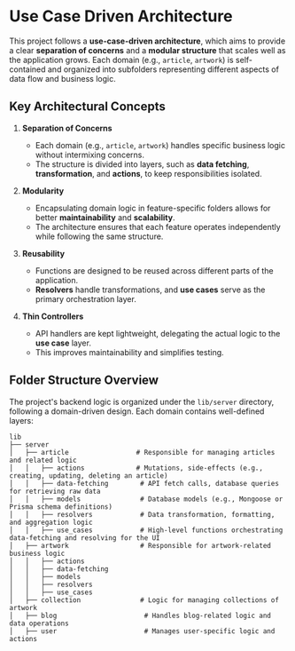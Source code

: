 # Use Case Driven Architecture

This project follows a **use-case-driven architecture**, which aims to provide a clear **separation of concerns** and a **modular structure** that scales well as the application grows. Each domain (e.g., `article`, `artwork`) is self-contained and organized into subfolders representing different aspects of data flow and business logic.

## Key Architectural Concepts

1. **Separation of Concerns**

   - Each domain (e.g., `article`, `artwork`) handles specific business logic without intermixing concerns.
   - The structure is divided into layers, such as **data fetching**, **transformation**, and **actions**, to keep responsibilities isolated.

2. **Modularity**

   - Encapsulating domain logic in feature-specific folders allows for better **maintainability** and **scalability**.
   - The architecture ensures that each feature operates independently while following the same structure.

3. **Reusability**

   - Functions are designed to be reused across different parts of the application.
   - **Resolvers** handle transformations, and **use cases** serve as the primary orchestration layer.

4. **Thin Controllers**
   - API handlers are kept lightweight, delegating the actual logic to the **use case** layer.
   - This improves maintainability and simplifies testing.

## Folder Structure Overview

The project's backend logic is organized under the `lib/server` directory, following a domain-driven design. Each domain contains well-defined layers:

```plainttext
lib
├── server
│   ├── article                 # Responsible for managing articles and related logic
│   │   ├── actions             # Mutations, side-effects (e.g., creating, updating, deleting an article)
│   │   ├── data-fetching        # API fetch calls, database queries for retrieving raw data
│   │   ├── models               # Database models (e.g., Mongoose or Prisma schema definitions)
│   │   ├── resolvers            # Data transformation, formatting, and aggregation logic
│   │   ├── use_cases            # High-level functions orchestrating data-fetching and resolving for the UI
│   ├── artwork                  # Responsible for artwork-related business logic
│   │   ├── actions
│   │   ├── data-fetching
│   │   ├── models
│   │   ├── resolvers
│   │   ├── use_cases
│   ├── collection               # Logic for managing collections of artwork
│   ├── blog                      # Handles blog-related logic and data operations
│   ├── user                      # Manages user-specific logic and actions

```

<!-- This is a [Next.js](https://nextjs.org/) project bootstrapped with [`create-next-app`](https://github.com/vercel/next.js/tree/canary/packages/create-next-app).

## Getting Started

First, run the development server:

```bash
npm run dev
# or
yarn dev
# or
pnpm dev
# or
bun dev
```

Open [http://localhost:3000](http://localhost:3000) with your browser to see the result.

You can start editing the page by modifying `app/page.tsx`. The page auto-updates as you edit the file.

This project uses [`next/font`](https://nextjs.org/docs/basic-features/font-optimization) to automatically optimize and load Inter, a custom Google Font.

## Learn More

To learn more about Next.js, take a look at the following resources:

- [Next.js Documentation](https://nextjs.org/docs) - learn about Next.js features and API.
- [Learn Next.js](https://nextjs.org/learn) - an interactive Next.js tutorial.

You can check out [the Next.js GitHub repository](https://github.com/vercel/next.js/) - your feedback and contributions are welcome!

## Deploy on Vercel

The easiest way to deploy your Next.js app is to use the [Vercel Platform](https://vercel.com/new?utm_medium=default-template&filter=next.js&utm_source=create-next-app&utm_campaign=create-next-app-readme) from the creators of Next.js.

Check out our [Next.js deployment documentation](https://nextjs.org/docs/deployment) for more details. -->
